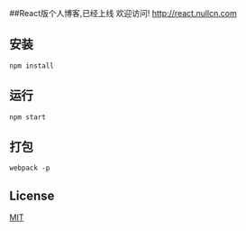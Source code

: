 ##React版个人博客,已经上线 欢迎访问!
http://react.nullcn.com

##

## 安装
```
npm install
```
## 运行
```
npm start
```
## 打包
```
webpack -p
```

## License

  [MIT](LICENSE)